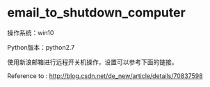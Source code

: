# email_to_shutdown_computer

操作系统：win10

Python版本：python2.7

使用新浪邮箱进行远程开关机操作，设置可以参考下面的链接。

Reference to : http://blog.csdn.net/de_new/article/details/70837598
